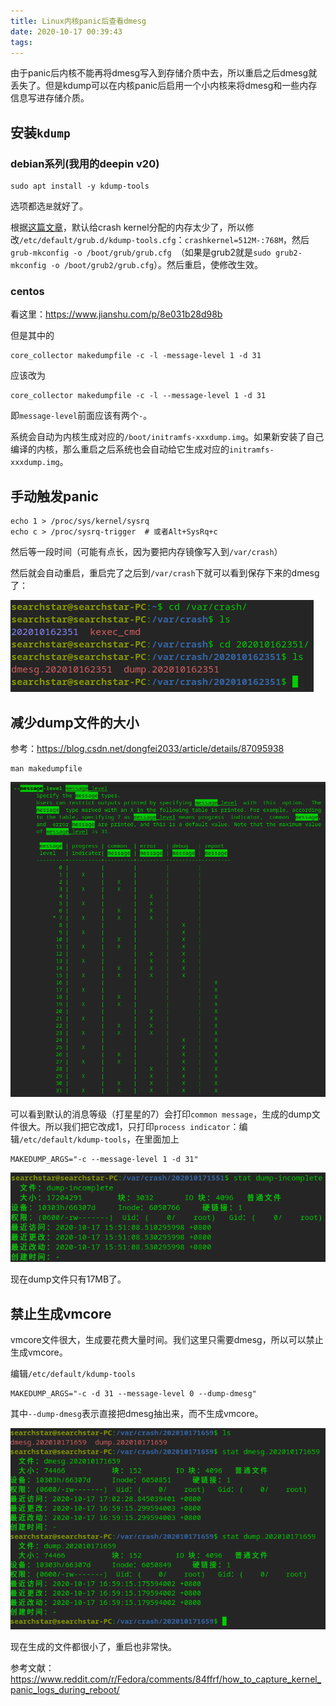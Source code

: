 ```yaml
---
title: Linux内核panic后查看dmesg
date: 2020-10-17 00:39:43
tags:
---
```


由于panic后内核不能再将dmesg写入到存储介质中去，所以重启之后dmesg就丢失了。但是kdump可以在内核panic后启用一个小内核来将dmesg和一些内存信息写进存储介质。

## 安装`kdump`

### debian系列(我用的deepin v20)

```shell
sudo apt install -y kdump-tools
```

选项都选`是`就好了。

根据[这篇文章](https://www.cnblogs.com/zhangmingda/p/12566534.html)，默认给crash kernel分配的内存太少了，所以修改`/etc/default/grub.d/kdump-tools.cfg`：`crashkernel=512M-:768M`，然后`grub-mkconfig -o /boot/grub/grub.cfg `（如果是grub2就是`sudo grub2-mkconfig -o /boot/grub2/grub.cfg`）。然后重启，使修改生效。

### centos

看这里：<https://www.jianshu.com/p/8e031b28d98b>

但是其中的

```text
core_collector makedumpfile -c -l -message-level 1 -d 31
```

应该改为

```text
core_collector makedumpfile -c -l --message-level 1 -d 31
```

即`message-level`前面应该有两个`-`。

系统会自动为内核生成对应的`/boot/initramfs-xxxdump.img`。如果新安装了自己编译的内核，那么重启之后系统也会自动给它生成对应的`initramfs-xxxdump.img`。

## 手动触发panic

```shell
echo 1 > /proc/sys/kernel/sysrq
echo c > /proc/sysrq-trigger  # 或者Alt+SysRq+c
```

然后等一段时间（可能有点长，因为要把内存镜像写入到`/var/crash`）

然后就会自动重启，重启完了之后到`/var/crash`下就可以看到保存下来的dmesg了：

![在这里插入图片描述](Linux内核panic后查看dmesg/20201016235952642.png)

## 减少dump文件的大小

参考：<https://blog.csdn.net/dongfei2033/article/details/87095938>

```shell
man makedumpfile
```

![在这里插入图片描述](Linux内核panic后查看dmesg/20201017160621585.png)

可以看到默认的消息等级（打星星的7）会打印`common message`，生成的dump文件很大。所以我们把它改成1，只打印`process indicator`：编辑`/etc/default/kdump-tools`，在里面加上

```text
MAKEDUMP_ARGS="-c --message-level 1 -d 31"
```

![在这里插入图片描述](Linux内核panic后查看dmesg/2020101716100078.png)

现在dump文件只有17MB了。

## 禁止生成vmcore

vmcore文件很大，生成要花费大量时间。我们这里只需要dmesg，所以可以禁止生成vmcore。

编辑`/etc/default/kdump-tools`

```text
MAKEDUMP_ARGS="-c -d 31 --message-level 0 --dump-dmesg"
```

其中`--dump-dmesg`表示直接把dmesg抽出来，而不生成vmcore。

![在这里插入图片描述](Linux内核panic后查看dmesg/20201017170627300.png)

现在生成的文件都很小了，重启也非常快。

参考文献：<https://www.reddit.com/r/Fedora/comments/84ffrf/how_to_capture_kernel_panic_logs_during_reboot/>
